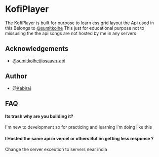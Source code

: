 
# KofiPlayer

The KofiPlayer is built for purpose to learn css grid layout 
the Api used in this Belongs to [@sumitkolhe](hhttps://github.com/sumitkolhe/jiosaavn-api) This just for educational purpose not to missusing the the api songs are not hosted by me in any servers

## Acknowledgements

 - [@sumitkolhe/jiosaavn-api](hhttps://github.com/sumitkolhe/jiosaavn-api)


## Author

- [@Kabiraj](https://www.github.com/kabirajk)


## FAQ

#### Its trash why are you building it? 

I'm new to development so for practicing and learning i'm doing like this

#### I Hosted the same api in vercel or others But im getting less response ?

Change the server exceution to servers near india 

